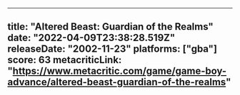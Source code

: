 
---
title: "Altered Beast: Guardian of the Realms"
date: "2022-04-09T23:38:28.519Z"
releaseDate: "2002-11-23"
platforms: ["gba"]
score: 63
metacriticLink: "https://www.metacritic.com/game/game-boy-advance/altered-beast-guardian-of-the-realms"
---
